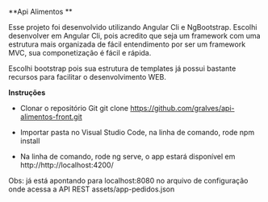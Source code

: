 **Api Alimentos **

Esse projeto foi desenvolvido utilizando Angular Cli e NgBootstrap.
Escolhi desenvolver em Angular Cli, pois acredito que seja um framework com uma estrutura mais organizada de fácil entendimento por ser um framework MVC, sua componetização é fácil e rápida.

Escolhi bootstrap pois sua estrutura de templates já possui bastante recursos para facilitar o desenvolvimento WEB.

<b>Instruções</b>
* Clonar o repositório Git git clone https://github.com/gralves/api-alimentos-front.git
  
* Importar pasta no Visual Studio Code, na linha de comando, rode npm install

* Na linha de comando, rode ng serve, o app estará disponível em http://http://localhost:4200/

Obs: já está apontando para localhost:8080 no arquivo de configuração  onde acessa a API REST assets/app-pedidos.json
